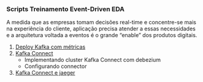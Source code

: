 ### Scripts Treinamento Event-Driven EDA

A medida que as empresas tomam decisões real-time e concentre-se mais na experiência do cliente, aplicação precisa atender a essas necessidades e a arquitetura voltada a eventos é o grande “enable” dos produtos digitais.


1. [Deploy Kafka com métricas](kafka-metrics/README.md)
2. [Kafka Connect](kafka-connect/README.md)
    * Implementando cluster Kafka Connect com debezium
    * Configurando connector
3. [Kafka Connect e jaeger](kafka-connect-jaeger/README.md)
 